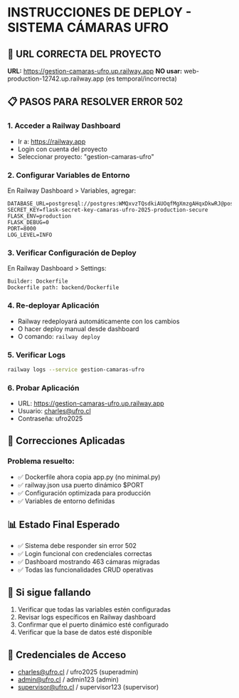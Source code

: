 # INSTRUCCIONES DE DEPLOY - SISTEMA CÁMARAS UFRO

## 🎯 URL CORRECTA DEL PROYECTO
**URL:** https://gestion-camaras-ufro.up.railway.app
**NO usar:** web-production-12742.up.railway.app (es temporal/incorrecta)

## 📋 PASOS PARA RESOLVER ERROR 502

### 1. Acceder a Railway Dashboard
- Ir a: https://railway.app
- Login con cuenta del proyecto
- Seleccionar proyecto: "gestion-camaras-ufro"

### 2. Configurar Variables de Entorno
En Railway Dashboard > Variables, agregar:

```
DATABASE_URL=postgresql://postgres:WMQxvzTQsdkiAUOqfMgXmzgAHqxDkwRJ@postgres.railway.internal:5432/railway
SECRET_KEY=flask-secret-key-camaras-ufro-2025-production-secure
FLASK_ENV=production
FLASK_DEBUG=0
PORT=8000
LOG_LEVEL=INFO
```

### 3. Verificar Configuración de Deploy
En Railway Dashboard > Settings:

```
Builder: Dockerfile
Dockerfile path: backend/Dockerfile
```

### 4. Re-deployar Aplicación
- Railway redeployará automáticamente con los cambios
- O hacer deploy manual desde dashboard
- O comando: `railway deploy`

### 5. Verificar Logs
```bash
railway logs --service gestion-camaras-ufro
```

### 6. Probar Aplicación
- URL: https://gestion-camaras-ufro.up.railway.app
- Usuario: charles@ufro.cl
- Contraseña: ufro2025

## 🔧 Correcciones Aplicadas

### Problema resuelto:
- ✅ Dockerfile ahora copia app.py (no minimal.py)
- ✅ railway.json usa puerto dinámico $PORT
- ✅ Configuración optimizada para producción
- ✅ Variables de entorno definidas

## 📊 Estado Final Esperado
- ✅ Sistema debe responder sin error 502
- ✅ Login funcional con credenciales correctas
- ✅ Dashboard mostrando 463 cámaras migradas
- ✅ Todas las funcionalidades CRUD operativas

## 🚨 Si sigue fallando
1. Verificar que todas las variables estén configuradas
2. Revisar logs específicos en Railway dashboard
3. Confirmar que el puerto dinámico esté configurado
4. Verificar que la base de datos esté disponible

## 🔑 Credenciales de Acceso
- charles@ufro.cl / ufro2025 (superadmin)
- admin@ufro.cl / admin123 (admin)
- supervisor@ufro.cl / supervisor123 (supervisor)

